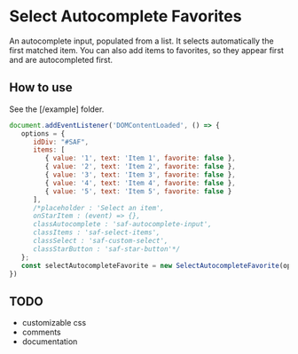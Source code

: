 # Select Autocomplete Favorites

An autocomplete input, populated from a list.
It selects automatically the first matched item.
You can also add items to favorites, so they appear first and are autocompleted first.

## How to use
See the [/example] folder.

```js
document.addEventListener('DOMContentLoaded', () => {
   options = {
      idDiv: "#SAF",
      items: [
         { value: '1', text: 'Item 1', favorite: false },
         { value: '2', text: 'Item 2', favorite: false },
         { value: '3', text: 'Item 3', favorite: false },
         { value: '4', text: 'Item 4', favorite: false },
         { value: '5', text: 'Item 5', favorite: false }
      ],
      /*placeholder : 'Select an item',
      onStarItem : (event) => {},
      classAutocomplete : 'saf-autocomplete-input',
      classItems : 'saf-select-items',
      classSelect : 'saf-custom-select',
      classStarButton : 'saf-star-button'*/
   };
   const selectAutocompleteFavorite = new SelectAutocompleteFavorite(options);
})
```

## TODO

- customizable css
- comments
- documentation
